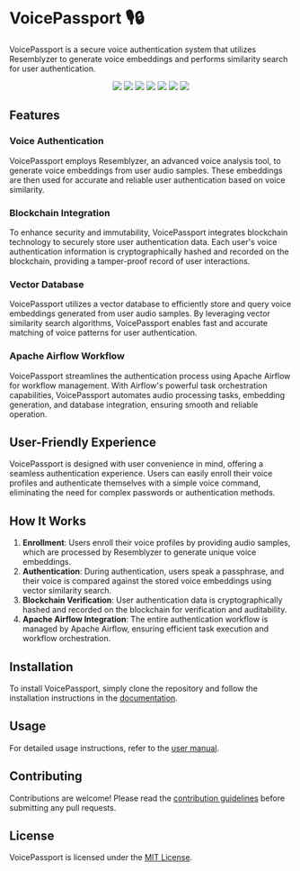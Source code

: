 # VoicePassport 🎙️🔒

VoicePassport is a secure voice authentication system that utilizes Resemblyzer to generate voice embeddings and performs similarity search for user authentication.

<p align="center">
  <img src="https://img.shields.io/badge/flask-%23000.svg?style=for-the-badge&logo=flask&logoColor=white" />
  <img src="https://img.shields.io/badge/Apache%20Airflow-017CEE?style=for-the-badge&logo=Apache%20Airflow&logoColor=white" />
  <img src="https://img.shields.io/badge/gunicorn-%298729.svg?style=for-the-badge&logo=gunicorn&logoColor=white" />
  <img src="https://img.shields.io/badge/python-3670A0?style=for-the-badge&logo=python&logoColor=ffdd54" />
  <img src="https://img.shields.io/badge/postgres-%23316192.svg?style=for-the-badge&logo=postgresql&logoColor=white" />
  <img src="https://img.shields.io/badge/MongoDB-%234ea94b.svg?style=for-the-badge&logo=mongodb&logoColor=white" />
  <img src="https://img.shields.io/badge/docker-%230db7ed.svg?style=for-the-badge&logo=docker&logoColor=white" />
</p>

## Features

### Voice Authentication
VoicePassport employs Resemblyzer, an advanced voice analysis tool, to generate voice embeddings from user audio samples. These embeddings are then used for accurate and reliable user authentication based on voice similarity.

### Blockchain Integration
To enhance security and immutability, VoicePassport integrates blockchain technology to securely store user authentication data. Each user's voice authentication information is cryptographically hashed and recorded on the blockchain, providing a tamper-proof record of user interactions.

### Vector Database
VoicePassport utilizes a vector database to efficiently store and query voice embeddings generated from user audio samples. By leveraging vector similarity search algorithms, VoicePassport enables fast and accurate matching of voice patterns for user authentication.

### Apache Airflow Workflow
VoicePassport streamlines the authentication process using Apache Airflow for workflow management. With Airflow's powerful task orchestration capabilities, VoicePassport automates audio processing tasks, embedding generation, and database integration, ensuring smooth and reliable operation.

## User-Friendly Experience
VoicePassport is designed with user convenience in mind, offering a seamless authentication experience. Users can easily enroll their voice profiles and authenticate themselves with a simple voice command, eliminating the need for complex passwords or authentication methods.

## How It Works
1. **Enrollment**: Users enroll their voice profiles by providing audio samples, which are processed by Resemblyzer to generate unique voice embeddings.
2. **Authentication**: During authentication, users speak a passphrase, and their voice is compared against the stored voice embeddings using vector similarity search.
3. **Blockchain Verification**: User authentication data is cryptographically hashed and recorded on the blockchain for verification and auditability.
4. **Apache Airflow Integration**: The entire authentication workflow is managed by Apache Airflow, ensuring efficient task execution and workflow orchestration.

## Installation
To install VoicePassport, simply clone the repository and follow the installation instructions in the [documentation](docs/installation.md).

## Usage
For detailed usage instructions, refer to the [user manual](docs/user_manual.md).

## Contributing
Contributions are welcome! Please read the [contribution guidelines](CONTRIBUTING.md) before submitting any pull requests.

## License
VoicePassport is licensed under the [MIT License](LICENSE).



